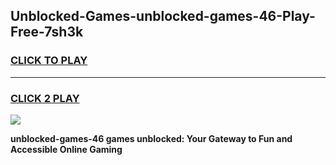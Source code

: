 
## Unblocked-Games-unblocked-games-46-Play-Free-7sh3k
<h3>
<a href="https://premium76.site?title=unblocked-games-46&ref=12A">CLICK TO PLAY</a></h3>
<hr>

<h3>
<a href="https://premium76.site?title=unblocked-games-46&ref=12A">CLICK 2 PLAY</a>
  
</h3>

<a href="https://premium76.site?title=unblocked-games-46&ref=12A"><img src="https://clearcache.store/games.png"></a>


**unblocked-games-46 games unblocked: Your Gateway to Fun and Accessible Online Gaming**
